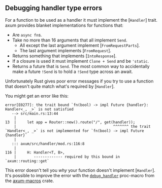 ## Debugging handler type errors

For a function to be used as a handler it must implement the [`Handler`] trait.
axum provides blanket implementations for functions that:

- Are `async fn`s.
- Take no more than 16 arguments that all implement `Send`.
  - All except the last argument implement [`FromRequestParts`].
  - The last argument implements [`FromRequest`].
- Returns something that implements [`IntoResponse`].
- If a closure is used it must implement `Clone + Send` and be
`'static`.
- Returns a future that is `Send`. The most common way to accidentally make a
future `!Send` is to hold a `!Send` type across an await.

Unfortunately Rust gives poor error messages if you try to use a function
that doesn't quite match what's required by [`Handler`].

You might get an error like this:

```not_rust
error[E0277]: the trait bound `fn(bool) -> impl Future {handler}: Handler<_, _>` is not satisfied
   --> src/main.rs:13:44
    |
13  |     let app = Router::new().route("/", get(handler));
    |                                            ^^^^^^^ the trait `Handler<_, _>` is not implemented for `fn(bool) -> impl Future {handler}`
    |
   ::: axum/src/handler/mod.rs:116:8
    |
116 |     H: Handler<T, B>,
    |        ------------- required by this bound in `axum::routing::get`
```

This error doesn't tell you _why_ your function doesn't implement
[`Handler`]. It's possible to improve the error with the [`debug_handler`]
proc-macro from the [axum-macros] crate.

[axum-macros]: https://docs.rs/axum-macros
[`debug_handler`]: https://docs.rs/axum-macros/latest/axum_macros/attr.debug_handler.html
